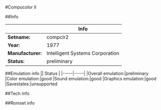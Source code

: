 #Compucolor II

##Info

||Info|
|-----|-----|
|**Setname:**|compclr2
|**Year:**|1977
|**Manufacturer:**|Intelligent Systems Corporation
|**Status:**|preliminary

##Emulation info
|| Status |
|-----|-----|
|Overall emulation:|preliminary
|Color emulation:|good
|Sound emulation:|good
|Graphics emulation:|good
|Savestates:|unsupported

##Tech info

##Romset info

<!--- START OF EDITED COMMENT DO NOT TOUCH TEXT ABOVE-->
